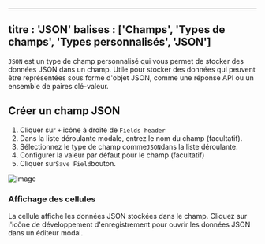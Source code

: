 ***

titre : 'JSON'
balises : \['Champs', 'Types de champs', 'Types personnalisés', 'JSON']
-----------------------------------------------------------------------

`JSON` est un type de champ personnalisé qui vous permet de stocker des données JSON dans un champ. Utile pour stocker des données qui peuvent être représentées sous forme d'objet JSON, comme une réponse API ou un ensemble de paires clé-valeur.

## Créer un champ JSON

1. Cliquer sur `+` icône à droite de `Fields header`
2. Dans la liste déroulante modale, entrez le nom du champ (facultatif).
3. Sélectionnez le type de champ comme`JSON`dans la liste déroulante.
4. Configurer la valeur par défaut pour le champ (facultatif)
5. Cliquer sur`Save Field`bouton.

![image](/img/v2/fields/types/JSON.png)

### Affichage des cellules

La cellule affiche les données JSON stockées dans le champ. Cliquez sur l'icône de développement d'enregistrement pour ouvrir les données JSON dans un éditeur modal.
